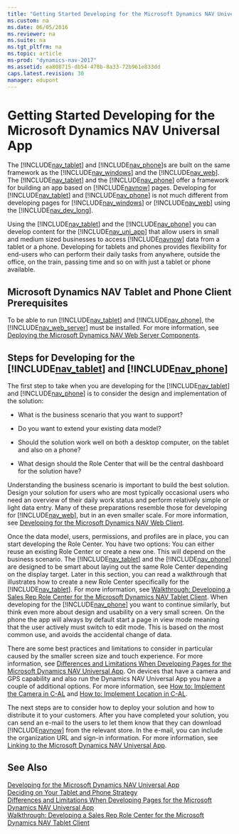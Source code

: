 ```yaml
---
title: "Getting Started Developing for the Microsoft Dynamics NAV Universal App"
ms.custom: na
ms.date: 06/05/2016
ms.reviewer: na
ms.suite: na
ms.tgt_pltfrm: na
ms.topic: article
ms-prod: "dynamics-nav-2017"
ms.assetid: ea808715-db54-478b-8a33-72b961e833dd
caps.latest.revision: 30
manager: edupont
---
```

# Getting Started Developing for the Microsoft Dynamics NAV Universal App
The [!INCLUDE[nav_tablet](includes/nav_tablet_md.md)] and [!INCLUDE[nav_phone](includes/nav_phone_md.md)]s are built on the same framework as the [!INCLUDE[nav_windows](includes/nav_windows_md.md)] and the [!INCLUDE[nav_web](includes/nav_web_md.md)]. The [!INCLUDE[nav_tablet](includes/nav_tablet_md.md)] and the [!INCLUDE[nav_phone](includes/nav_phone_md.md)] offer a framework for building an app based on [!INCLUDE[navnow](includes/navnow_md.md)] pages. Developing for [!INCLUDE[nav_tablet](includes/nav_tablet_md.md)] and [!INCLUDE[nav_phone](includes/nav_phone_md.md)] is not much different from developing pages for [!INCLUDE[nav_windows](includes/nav_windows_md.md)] or [!INCLUDE[nav_web](includes/nav_web_md.md)] using the [!INCLUDE[nav_dev_long](includes/nav_dev_long_md.md)].  
  
 Using the [!INCLUDE[nav_tablet](includes/nav_tablet_md.md)] and the [!INCLUDE[nav_phone](includes/nav_phone_md.md)] you can develop content for the [!INCLUDE[nav_uni_app](includes/nav_uni_app_md.md)] that allow users in small and medium sized businesses to access [!INCLUDE[navnow](includes/navnow_md.md)] data from a tablet or a phone. Developing for tablets and phones provides flexibility for end\-users who can perform their daily tasks from anywhere, outside the office, on the train, passing time and so on with just a tablet or phone available.  
  
## Microsoft Dynamics NAV Tablet and Phone Client Prerequisites  
 To be able to run [!INCLUDE[nav_tablet](includes/nav_tablet_md.md)] and [!INCLUDE[nav_phone](includes/nav_phone_md.md)], the [!INCLUDE[nav_web_server](includes/nav_web_server_md.md)] must be installed. For more information, see [Deploying the Microsoft Dynamics NAV Web Server Components](Deploying-the-Microsoft-Dynamics-NAV-Web-Server-Components.md).  
  
## Steps for Developing for the [!INCLUDE[nav_tablet](includes/nav_tablet_md.md)] and [!INCLUDE[nav_phone](includes/nav_phone_md.md)]  
 The first step to take when you are developing for the [!INCLUDE[nav_tablet](includes/nav_tablet_md.md)] and [!INCLUDE[nav_phone](includes/nav_phone_md.md)] is to consider the design and implementation of the solution:  
  
-   What is the business scenario that you want to support?  
  
-   Do you want to extend your existing data model?  
  
-   Should the solution work well on both a desktop computer, on the tablet and also on a phone?  
  
-   What design should the Role Center that will be the central dashboard for the solution have?  
  
 Understanding the business scenario is important to build the best solution. Design your solution for users who are most typically occasional users who need an overview of their daily work status and perform relatively simple or light data entry. Many of these preparations resemble those for developing for [!INCLUDE[nav_web](includes/nav_web_md.md)], but in an even smaller scale. For more information, see [Developing for the Microsoft Dynamics NAV Web Client](Developing-for-the-Microsoft-Dynamics-NAV-Web-Client.md).  
  
 Once the data model, users, permissions, and profiles are in place, you can start developing the Role Center. You have two options: You can either reuse an existing Role Center or create a new one. This will depend on the business scenario. The [!INCLUDE[nav_tablet](includes/nav_tablet_md.md)] and the [!INCLUDE[nav_phone](includes/nav_phone_md.md)] are designed to be smart about laying out the same Role Center depending on the display target. Later in this section, you can read a walkthrough that illustrates how to create a new Role Center specifically for the [!INCLUDE[nav_tablet](includes/nav_tablet_md.md)]. For more information, see [Walkthrough: Developing a Sales Rep Role Center for the Microsoft Dynamics NAV Tablet Client](../Topic/Walkthrough:%20Developing%20a%20Sales%20Rep%20Role%20Center%20for%20the%20Microsoft%20Dynamics%20NAV%20Tablet%20Client.md). When developing for the [!INCLUDE[nav_phone](includes/nav_phone_md.md)] you want to continue similarly, but think even more about design and usability on a very small screen. On the phone the app will always by default start a page in view mode meaning that the user actively must switch to edit mode. This is based on the most common use, and avoids the accidental change of data.  
  
 There are some best practices and limitations to consider in particular caused by the smaller screen size and touch experience. For more information, see [Differences and Limitations When Developing Pages for the Microsoft Dynamics NAV Universal App](Differences-and-Limitations-When-Developing-Pages-for-the-Microsoft-Dynamics-NAV-Universal-App.md). On devices that have a camera and GPS capability and also run the Dynamics NAV Universal App you have a couple of additional options. For more information, see [How to: Implement the Camera in C\-AL](../Topic/How%20to:%20Implement%20the%20Camera%20in%20C-AL.md) and [How to: Implement Location in C\-AL](../Topic/How%20to:%20Implement%20Location%20in%20C-AL.md).  
  
 The next steps are to consider how to deploy your solution and how to distribute it to your customers. After you have completed your solution, you can send an e\-mail to the users to let them know that they can download [!INCLUDE[navnow](includes/navnow_md.md)] from the relevant store. In the e\-mail, you can include the organization URL and sign\-in information. For more information, see [Linking to the Microsoft Dynamics NAV Universal App](Linking-to-the-Microsoft-Dynamics-NAV-Universal-App.md).  
  
## See Also  
 [Developing for the Microsoft Dynamics NAV Universal App](Developing-for-the-Microsoft-Dynamics-NAV-Universal-App.md)   
 [Deciding on Your Tablet and Phone Strategy](Deciding-on-Your-Tablet-and-Phone-Strategy.md)   
 [Differences and Limitations When Developing Pages for the Microsoft Dynamics NAV Universal App](Differences-and-Limitations-When-Developing-Pages-for-the-Microsoft-Dynamics-NAV-Universal-App.md)   
 [Walkthrough: Developing a Sales Rep Role Center for the Microsoft Dynamics NAV Tablet Client](../Topic/Walkthrough:%20Developing%20a%20Sales%20Rep%20Role%20Center%20for%20the%20Microsoft%20Dynamics%20NAV%20Tablet%20Client.md)